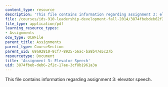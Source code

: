 ```yaml
---
content_type: resource
description: 'This file contains information regarding assignment 3: elevator speech.'
file: /courses/ids-910-leadership-development-fall-2014/3874fbebdeb62f2c17ae3cf8b1961a3a_MITESD_801F14_Assign3.pdf
file_type: application/pdf
learning_resource_types:
- Assignments
ocw_type: OCWFile
parent_title: Assignments
parent_type: CourseSection
parent_uid: 69a92810-8cf7-8925-56ac-ba8b47e5c27b
resourcetype: Document
title: 'Assignment 3: Elevator Speech'
uid: 3874fbeb-deb6-2f2c-17ae-3cf8b1961a3a
---
```

This file contains information regarding assignment 3: elevator speech.

